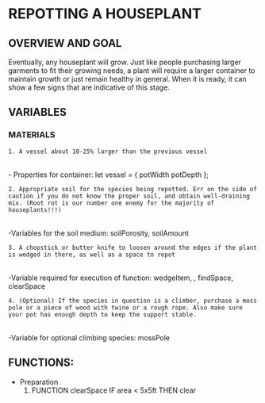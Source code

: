 # REPOTTING A HOUSEPLANT

## OVERVIEW AND GOAL

Eventually, any houseplant will grow. Just like people purchasing larger garments to fit their growing needs, a plant will require a larger container to maintain growth or just remain healthy in general. When it is ready, it can show a few signs that are indicative of this stage.
<br>

## VARIABLES
### MATERIALS
    1. A vessel about 10-25% larger than the previous vessel
<br>
        - Properties for container: let vessel = {
            potWidth
            potDepth
        };

    2. Appropriate soil for the species being repotted. Err on the side of caution if you do not know the proper soil, and obtain well-draining mix. (Root rot is our number one enemy for the majority of houseplants!!!)
<br>
        -Variables for the soil medium: soilPorosity, soilAmount

    3. A chopstick or butter knife to loosen around the edges if the plant is wedged in there, as well as a space to repot
<br>
        -Variable required for execution of function: wedgeItem, , findSpace, clearSpace

    4. (Optional) If the species in question is a climber, purchase a moss pole or a piece of wood with twine or a rough rope. Also make sure your pot has enough depth to keep the support stable.
<br> 
        -Variable for optional climbing species: mossPole
<br>

## FUNCTIONS:
- Preparation
    1. FUNCTION clearSpace
        IF area < 5x5ft 
        THEN clear